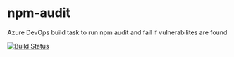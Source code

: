 # npm-audit
Azure DevOps build task to run npm audit and fail if vulnerabilites are found

[![Build Status](https://dev.azure.com/jonas1111/jonas1111/_apis/build/status/jonsth131.npm-audit?branchName=master)](https://dev.azure.com/jonas1111/jonas1111/_build/latest?definitionId=1&branchName=master)